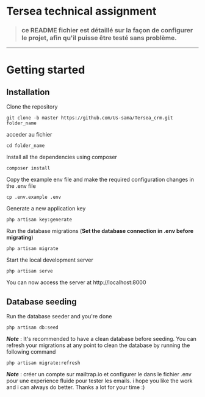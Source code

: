 # Tersea technical assignment



> ### ce README fichier est détaillé sur la façon de configurer le projet, afin qu'il puisse être testé sans problème.



----------

# Getting started

## Installation


Clone the repository

    git clone -b master https://github.com/Us-sama/Tersea_crm.git folder_name

acceder au fichier

    cd folder_name

Install all the dependencies using composer

    composer install

Copy the example env file and make the required configuration changes in the .env file

    cp .env.example .env

Generate a new application key

    php artisan key:generate


Run the database migrations (**Set the database connection in .env before migrating**)

    php artisan migrate

Start the local development server

    php artisan serve

You can now access the server at http://localhost:8000

## Database seeding

Run the database seeder and you're done

    php artisan db:seed

***Note*** : It's recommended to have a clean database before seeding. You can refresh your migrations at any point to clean the database by running the following command

    php artisan migrate:refresh
    
    
***Note*** : créer un compte sur mailtrap.io et configurer le dans le fichier .env pour une experience fluide pour tester les emails.
i hope you like the work and i can always  do better.
Thanks a lot for your time :)   
